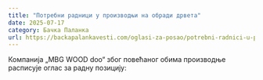 ```yaml
---
title: "Потребни радници у производњи на обради дрвета"
date: 2025-07-17
category: Бачка Паланка
url: https://backapalankavesti.com/oglasi-za-posao/potrebni-radnici-u-proizvodnji-na-obradi-drveta-d/
---
```


Компанија „MBG WOOD doo“ због повећаног обима производње расписује оглас за радну позицију:
